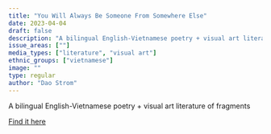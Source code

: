 ```yaml
---
title: "You Will Always Be Someone From Somewhere Else"
date: 2023-04-04
draft: false
description: "A bilingual English-Vietnamese poetry + visual art literature of fragments"
issue_areas: [""]
media_types: ["literature", "visual art"]
ethnic_groups: ["vietnamese"]
image: ""
type: regular
author: "Dao Strom"
---
```


A bilingual English-Vietnamese poetry + visual art literature of fragments

[Find it here](https://www.daostrom.com/you-will-always-be-someone-from-somewhere-else)
